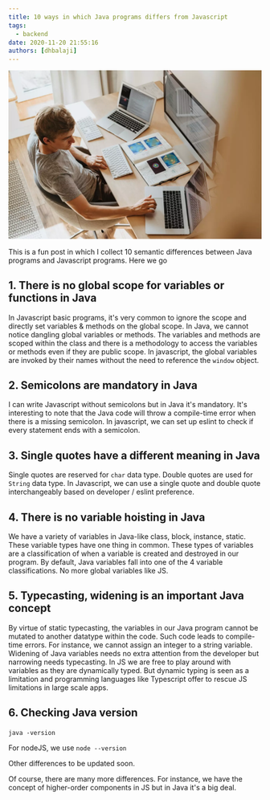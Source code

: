 ```yaml
---
title: 10 ways in which Java programs differs from Javascript
tags:
  - backend
date: 2020-11-20 21:55:16
authors: [dhbalaji]
---
```


![Java program](./assets/Javaprogram.webp)

This is a fun post in which I collect 10 semantic differences between Java programs and Javascript programs. Here we go

<!-- truncate  -->
 
## 1. There is no global scope for variables or functions in Java

In Javascript basic programs, it's very common to ignore the scope and directly set variables & methods on the global scope. In Java, we cannot notice dangling global variables or methods. The variables and methods are scoped within the class and there is a methodology to access the variables or methods even if they are public scope. In javascript, the global variables are invoked by their names without the need to reference the `window` object.


## 2. Semicolons are mandatory in Java

I can write Javascript without semicolons but in Java it's mandatory. It's interesting to note that the Java code will throw a compile-time error when there is a missing semicolon. In javascript, we can set up eslint to check if every statement ends with a semicolon.

## 3. Single quotes have a different meaning in Java

Single quotes are reserved for `char` data type. Double quotes are used for `String` data type. In Javascript, we can use a single quote and double quote interchangeably based on developer / eslint preference.

## 4. There is no variable hoisting in Java

We have a variety of variables in Java-like class, block, instance, static. These variable types have one thing in common. These types of variables are a classification of when a variable is created and destroyed in our program. By default, Java variables fall into one of the 4 variable classifications. No more global variables like JS.

## 5. Typecasting, widening is an important Java concept

By virtue of static typecasting, the variables in our Java program cannot be mutated to another datatype within the code. Such code leads to compile-time errors. For instance, we cannot assign an integer to a string variable. Widening of Java variables needs no extra attention from the developer but narrowing needs typecasting. In JS we are free to play around with variables as they are dynamically typed. But dynamic typing is seen as a limitation and programming languages like Typescript offer to rescue JS limitations in large scale apps.

## 6. Checking Java version

`java -version`

For nodeJS, we use `node --version`

Other differences to be updated soon.

Of course, there are many more differences. For instance, we have the concept of higher-order components in JS but in Java it's a big deal.
